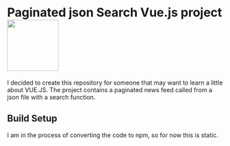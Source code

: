 # Paginated json Search Vue.js project <img src="https://vuejs.org/images/logo.png" width="120" height="120">
I decided to create this repository for someone that may want to learn a little about VUE.JS.
The project contains a paginated news feed called from a json file with a search function.

## Build Setup

I am in the process of converting the code to npm, so for now this is static.
